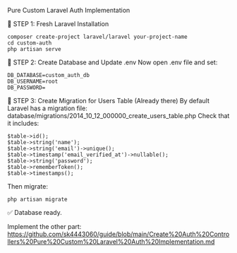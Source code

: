 Pure Custom Laravel Auth Implementation

🧱 STEP 1: Fresh Laravel Installation

    composer create-project laravel/laravel your-project-name
    cd custom-auth
    php artisan serve

🧩 STEP 2: Create Database and Update .env
    Now open .env file and set:

    DB_DATABASE=custom_auth_db
    DB_USERNAME=root
    DB_PASSWORD=

🧱 STEP 3: Create Migration for Users Table (Already there)
    By default Laravel has a migration file:
    database/migrations/2014_10_12_000000_create_users_table.php
    Check that it includes:

    $table->id();
    $table->string('name');
    $table->string('email')->unique();
    $table->timestamp('email_verified_at')->nullable();
    $table->string('password');
    $table->rememberToken();
    $table->timestamps();

   Then migrate:

    php artisan migrate

  ✅ Database ready.

Implement the other part:
https://github.com/sk4443060/guide/blob/main/Create%20Auth%20Controllers%20Pure%20Custom%20Laravel%20Auth%20Implementation.md
    
